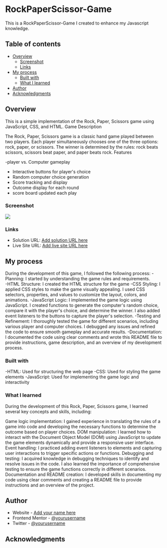 # RockPaperScissor-Game

This is a RockPaperScissor-Game I created to enhance my Javascript knowledge.

## Table of contents

- [Overview](#overview)
  - [Screenshot](#screenshot)
  - [Links](#links)
- [My process](#my-process)
  - [Built with](#built-with)
  - [What I learned](#what-i-learned)
- [Author](#author)
- [Acknowledgments](#acknowledgments)


## Overview
This is a simple implementation of the Rock, Paper, Scissors game using JavaScript, CSS, and HTML.
Game Description

The Rock, Paper, Scissors game is a classic hand game played between two players. Each player simultaneously chooses one of the three options: rock, paper, or scissors. The winner is determined by the rules: rock beats scissors, scissors beat paper, and paper beats rock.
Features

  -player vs. Computer gameplay
  - Interactive buttons for player's choice
  - Random computer choice generation
  - Score tracking and display
  - Outcome display for each round
  - score board updated each play

### Screenshot

![](./screenshot.jpg)


### Links

- Solution URL: [Add solution URL here](https://your-solution-url.com)
- Live Site URL: [Add live site URL here](https://your-live-site-url.com)

## My process
During the development of this game, I followed the following process:
  -Planning: I started by understanding the game rules and requirements.   
  -HTML Structure: I created the HTML structure for the game
  -CSS Styling: I applied CSS styles to make the game visually appealing. I used CSS selectors, properties, and values to customize the layout, colors, and animations.
  -JavaScript Logic: I implemented the game logic using JavaScript. I created functions to generate the computer's random choice, compare it with the player's choice, and determine the winner. I also added event listeners to the buttons to capture the player's selection.
  -Testing and Refinement: I thoroughly tested the game for different scenarios, including various player and computer choices. I debugged any issues and refined the code to ensure smooth gameplay and accurate results.
  -Documentation: I documented the code using clear comments and wrote this README file to provide instructions, game description, and an overview of my development process.

### Built with


  -HTML: Used for structuring the web page
  -CSS: Used for styling the game elements
  -JavaScript: Used for implementing the game logic and interactivity

### What I learned
During the development of this Rock, Paper, Scissors game, I learned several key concepts and skills, including:

Game logic implementation: I gained experience in translating the rules of a game into code and developing the necessary functions to determine the outcome based on player choices.
    DOM manipulation: I learned how to interact with the Document Object Model (DOM) using JavaScript to update the game elements dynamically and provide a responsive user interface.
    Event handling: I practiced adding event listeners to elements and capturing user interactions to trigger specific actions or functions.
    Debugging and testing: I acquired knowledge in debugging techniques to identify and resolve issues in the code. I also learned the importance of comprehensive testing to ensure the game functions correctly in different scenarios.
    Documentation and README creation: I developed skills in documenting my code using clear comments and creating a README file to provide instructions and an overview of the project.

## Author

- Website - [Add your name here](https://www.your-site.com)
- Frontend Mentor - [@yourusername](https://www.frontendmentor.io/profile/yourusername)
- Twitter - [@yourusername](https://www.twitter.com/yourusername)


## Acknowledgments

